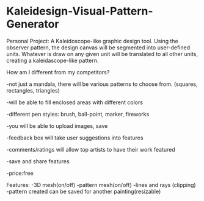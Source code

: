 # Kaleidesign-Visual-Pattern-Generator
Personal Project: A Kaleidoscope-like graphic design tool.
Using the observer pattern, the design canvas will be segmented into user-defined units. 
Whatever is draw on any given unit will be translated to all other units, creating a kaleidascope-like pattern.

How am I different from my competitors?

-not just a mandala, there will be various patterns to choose from. (squares, rectangles, triangles)

-will be able to fill enclosed areas with different colors

-different pen styles: brush, ball-point, marker, fireworks

-you will be able to upload images, save

-feedback box will take user suggestions into features

-comments/ratings will allow top artists to have their work featured

-save and share features

-price:free

Features:
-3D mesh(on/off)
-pattern mesh(on/off)
-lines and rays (clipping)
-pattern created can be saved for another painting(resizable)
